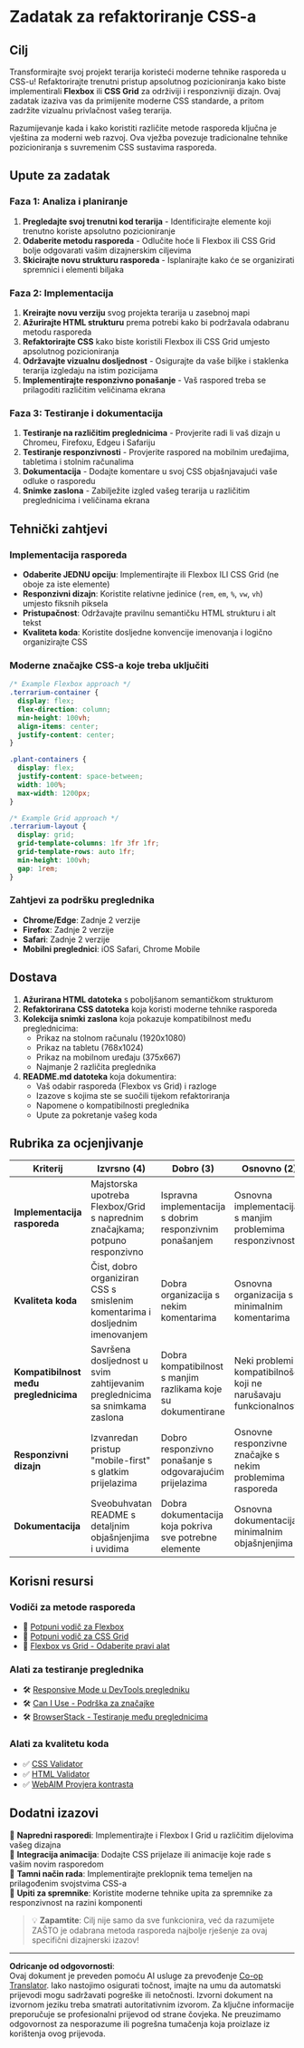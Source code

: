 <!--
CO_OP_TRANSLATOR_METADATA:
{
  "original_hash": "bee6762d4092a13fc7c338814963f980",
  "translation_date": "2025-10-25T00:02:51+00:00",
  "source_file": "3-terrarium/2-intro-to-css/assignment.md",
  "language_code": "hr"
}
-->
# Zadatak za refaktoriranje CSS-a

## Cilj

Transformirajte svoj projekt terarija koristeći moderne tehnike rasporeda u CSS-u! Refaktorirajte trenutni pristup apsolutnog pozicioniranja kako biste implementirali **Flexbox** ili **CSS Grid** za održiviji i responzivniji dizajn. Ovaj zadatak izaziva vas da primijenite moderne CSS standarde, a pritom zadržite vizualnu privlačnost vašeg terarija.

Razumijevanje kada i kako koristiti različite metode rasporeda ključna je vještina za moderni web razvoj. Ova vježba povezuje tradicionalne tehnike pozicioniranja s suvremenim CSS sustavima rasporeda.

## Upute za zadatak

### Faza 1: Analiza i planiranje
1. **Pregledajte svoj trenutni kod terarija** - Identificirajte elemente koji trenutno koriste apsolutno pozicioniranje
2. **Odaberite metodu rasporeda** - Odlučite hoće li Flexbox ili CSS Grid bolje odgovarati vašim dizajnerskim ciljevima
3. **Skicirajte novu strukturu rasporeda** - Isplanirajte kako će se organizirati spremnici i elementi biljaka

### Faza 2: Implementacija
1. **Kreirajte novu verziju** svog projekta terarija u zasebnoj mapi
2. **Ažurirajte HTML strukturu** prema potrebi kako bi podržavala odabranu metodu rasporeda
3. **Refaktorirajte CSS** kako biste koristili Flexbox ili CSS Grid umjesto apsolutnog pozicioniranja
4. **Održavajte vizualnu dosljednost** - Osigurajte da vaše biljke i staklenka terarija izgledaju na istim pozicijama
5. **Implementirajte responzivno ponašanje** - Vaš raspored treba se prilagoditi različitim veličinama ekrana

### Faza 3: Testiranje i dokumentacija
1. **Testiranje na različitim preglednicima** - Provjerite radi li vaš dizajn u Chromeu, Firefoxu, Edgeu i Safariju
2. **Testiranje responzivnosti** - Provjerite raspored na mobilnim uređajima, tabletima i stolnim računalima
3. **Dokumentacija** - Dodajte komentare u svoj CSS objašnjavajući vaše odluke o rasporedu
4. **Snimke zaslona** - Zabilježite izgled vašeg terarija u različitim preglednicima i veličinama ekrana

## Tehnički zahtjevi

### Implementacija rasporeda
- **Odaberite JEDNU opciju**: Implementirajte ili Flexbox ILI CSS Grid (ne oboje za iste elemente)
- **Responzivni dizajn**: Koristite relativne jedinice (`rem`, `em`, `%`, `vw`, `vh`) umjesto fiksnih piksela
- **Pristupačnost**: Održavajte pravilnu semantičku HTML strukturu i alt tekst
- **Kvaliteta koda**: Koristite dosljedne konvencije imenovanja i logično organizirajte CSS

### Moderne značajke CSS-a koje treba uključiti
```css
/* Example Flexbox approach */
.terrarium-container {
  display: flex;
  flex-direction: column;
  min-height: 100vh;
  align-items: center;
  justify-content: center;
}

.plant-containers {
  display: flex;
  justify-content: space-between;
  width: 100%;
  max-width: 1200px;
}

/* Example Grid approach */
.terrarium-layout {
  display: grid;
  grid-template-columns: 1fr 3fr 1fr;
  grid-template-rows: auto 1fr;
  min-height: 100vh;
  gap: 1rem;
}
```

### Zahtjevi za podršku preglednika
- **Chrome/Edge**: Zadnje 2 verzije
- **Firefox**: Zadnje 2 verzije  
- **Safari**: Zadnje 2 verzije
- **Mobilni preglednici**: iOS Safari, Chrome Mobile

## Dostava

1. **Ažurirana HTML datoteka** s poboljšanom semantičkom strukturom
2. **Refaktorirana CSS datoteka** koja koristi moderne tehnike rasporeda
3. **Kolekcija snimki zaslona** koja pokazuje kompatibilnost među preglednicima:
   - Prikaz na stolnom računalu (1920x1080)
   - Prikaz na tabletu (768x1024) 
   - Prikaz na mobilnom uređaju (375x667)
   - Najmanje 2 različita preglednika
4. **README.md datoteka** koja dokumentira:
   - Vaš odabir rasporeda (Flexbox vs Grid) i razloge
   - Izazove s kojima ste se suočili tijekom refaktoriranja
   - Napomene o kompatibilnosti preglednika
   - Upute za pokretanje vašeg koda

## Rubrika za ocjenjivanje

| Kriterij | Izvrsno (4) | Dobro (3) | Osnovno (2) | Početno (1) |
|----------|-------------|-----------|-------------|-------------|
| **Implementacija rasporeda** | Majstorska upotreba Flexbox/Grid s naprednim značajkama; potpuno responzivno | Ispravna implementacija s dobrim responzivnim ponašanjem | Osnovna implementacija s manjim problemima responzivnosti | Nepotpuna ili netočna implementacija rasporeda |
| **Kvaliteta koda** | Čist, dobro organiziran CSS s smislenim komentarima i dosljednim imenovanjem | Dobra organizacija s nekim komentarima | Osnovna organizacija s minimalnim komentarima | Loša organizacija; teško razumljivo |
| **Kompatibilnost među preglednicima** | Savršena dosljednost u svim zahtijevanim preglednicima sa snimkama zaslona | Dobra kompatibilnost s manjim razlikama koje su dokumentirane | Neki problemi s kompatibilnošću koji ne narušavaju funkcionalnost | Veliki problemi s kompatibilnošću ili nedostatak testiranja |
| **Responzivni dizajn** | Izvanredan pristup "mobile-first" s glatkim prijelazima | Dobro responzivno ponašanje s odgovarajućim prijelazima | Osnovne responzivne značajke s nekim problemima rasporeda | Ograničeno ili neispravno responzivno ponašanje |
| **Dokumentacija** | Sveobuhvatan README s detaljnim objašnjenjima i uvidima | Dobra dokumentacija koja pokriva sve potrebne elemente | Osnovna dokumentacija s minimalnim objašnjenjima | Nepotpuna ili nedostajuća dokumentacija |

## Korisni resursi

### Vodiči za metode rasporeda
- 📖 [Potpuni vodič za Flexbox](https://css-tricks.com/snippets/css/a-guide-to-flexbox/)
- 📖 [Potpuni vodič za CSS Grid](https://css-tricks.com/snippets/css/complete-guide-grid/)
- 📖 [Flexbox vs Grid - Odaberite pravi alat](https://blog.webdevsimplified.com/2022-11/flexbox-vs-grid/)

### Alati za testiranje preglednika
- 🛠️ [Responsive Mode u DevTools pregledniku](https://developer.chrome.com/docs/devtools/device-mode/)
- 🛠️ [Can I Use - Podrška za značajke](https://caniuse.com/)
- 🛠️ [BrowserStack - Testiranje među preglednicima](https://www.browserstack.com/)

### Alati za kvalitetu koda
- ✅ [CSS Validator](https://jigsaw.w3.org/css-validator/)
- ✅ [HTML Validator](https://validator.w3.org/)
- ✅ [WebAIM Provjera kontrasta](https://webaim.org/resources/contrastchecker/)

## Dodatni izazovi

🌟 **Napredni rasporedi**: Implementirajte i Flexbox I Grid u različitim dijelovima vašeg dizajna  
🌟 **Integracija animacija**: Dodajte CSS prijelaze ili animacije koje rade s vašim novim rasporedom  
🌟 **Tamni način rada**: Implementirajte preklopnik tema temeljen na prilagođenim svojstvima CSS-a  
🌟 **Upiti za spremnike**: Koristite moderne tehnike upita za spremnike za responzivnost na razini komponenti  

> 💡 **Zapamtite**: Cilj nije samo da sve funkcionira, već da razumijete ZAŠTO je odabrana metoda rasporeda najbolje rješenje za ovaj specifični dizajnerski izazov!

---

**Odricanje od odgovornosti**:  
Ovaj dokument je preveden pomoću AI usluge za prevođenje [Co-op Translator](https://github.com/Azure/co-op-translator). Iako nastojimo osigurati točnost, imajte na umu da automatski prijevodi mogu sadržavati pogreške ili netočnosti. Izvorni dokument na izvornom jeziku treba smatrati autoritativnim izvorom. Za ključne informacije preporučuje se profesionalni prijevod od strane čovjeka. Ne preuzimamo odgovornost za nesporazume ili pogrešna tumačenja koja proizlaze iz korištenja ovog prijevoda.